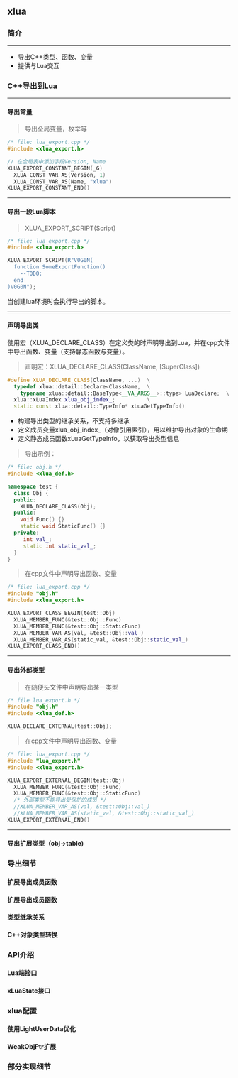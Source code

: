 ## xlua
### 简介
---
- 导出C++类型、函数、变量
- 提供与Lua交互

### C++导出到Lua
---
#### 导出常量
> 导出全局变量，枚举等
```cpp
/* file: lua_export.cpp */
#include <xlua_export.h>

// 在全局表中添加字段Version, Name
XLUA_EXPORT_CONSTANT_BEGIN(_G)
  XLUA_CONST_VAR_AS(Version, 1)
  XLUA_CONST_VAR_AS(Name, "xlua")
XLUA_EXPORT_CONSTANT_END()
```
---
#### 导出一段Lua脚本
> XLUA_EXPORT_SCRIPT(Script)

```cpp
/* file: lua_export.cpp */
#include <xlua_export.h>

XLUA_EXPORT_SCRIPT(R"V0G0N(
  function SomeExportFunction()
    --TODO:
  end
)V0G0N");
```
当创建lua环境时会执行导出的脚本。  

---
#### 声明导出类  
使用宏（XLUA_DECLARE_CLASS）在定义类的时声明导出到Lua，并在cpp文件中导出函数、变量（支持静态函数与变量）。  
> 声明宏：XLUA_DECLARE_CLASS(ClassName, \[SuperClass\])  
```cpp
#define XLUA_DECLARE_CLASS(ClassName, ...)  \
  typedef xlua::detail::Declare<ClassName,  \
    typename xlua::detail::BaseType<__VA_ARGS__>::type> LuaDeclare;  \
  xlua::xLuaIndex xlua_obj_index_;          \
  static const xlua::detail::TypeInfo* xLuaGetTypeInfo()
```
- 构建导出类型的继承关系，不支持多继承
- 定义成员变量xlua_obj_index_（对像引用索引），用以维护导出对象的生命期
- 定义静态成员函数xLuaGetTypeInfo，以获取导出类型信息

> 导出示例：
```cpp
/* file: obj.h */
#include <xlua_def.h>

namespace test {
  class Obj {
  public:
    XLUA_DECLARE_CLASS(Obj);
  public:
    void Func() {}
    static void StaticFunc() {}
  private:
     int val_;
     static int static_val_;
  }
}
```
> 在cpp文件中声明导出函数、变量
```cpp
/* file: lua_export.cpp */
#include "obj.h"
#include <xlua_export.h>

XLUA_EXPORT_CLASS_BEGIN(test::Obj)
  XLUA_MEMBER_FUNC(&test::Obj::Func)
  XLUA_MEMBER_FUNC(&test::Obj::StaticFunc)
  XLUA_MEMBER_VAR_AS(val, &test::Obj::val_)
  XLUA_MEMBER_VAR_AS(static_val, &test::Obj::static_val_)
XLUA_EXPORT_CLASS_END() 
```
---
#### 导出外部类型
> 在随便头文件中声明导出某一类型
```cpp
/* file lua_export.h */
#include "obj.h"
#include <xlua_def.h>

XLUA_DECLARE_EXTERNAL(test::Obj);
```
> 在cpp文件中声明导出函数、变量
```cpp
/* file: lua_export.cpp */
#include "lua_export.h"
#include <xlua_export.h>

XLUA_EXPORT_EXTERNAL_BEGIN(test::Obj)
  XLUA_MEMBER_FUNC(&test::Obj::Func)
  XLUA_MEMBER_FUNC(&test::Obj::StaticFunc)
  /* 外部类型不能导出受保护的成员 */
  //XLUA_MEMBER_VAR_AS(val, &test::Obj::val_)
  //XLUA_MEMBER_VAR_AS(static_val, &test::Obj::static_val_)
XLUA_EXPORT_EXTERNAL_END()
```
---
#### 导出扩展类型（obj->table)


### 导出细节
#### 扩展导出成员函数
#### 扩展导出成员函数
#### 类型继承关系
#### C++对象类型转换

### API介绍
#### Lua端接口
#### xLuaState接口

### xlua配置
#### 使用LightUserData优化
#### WeakObjPtr扩展

### 部分实现细节

